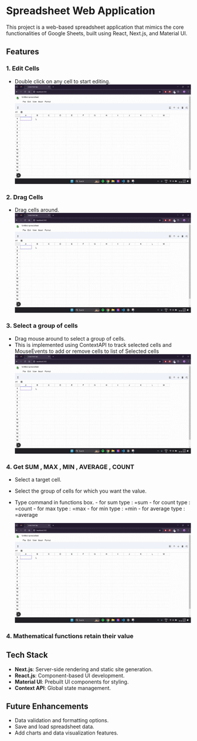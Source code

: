 # Spreadsheet Web Application

This project is a web-based spreadsheet application that mimics the core functionalities of Google Sheets, built using React, Next.js, and Material UI.

## Features

### 1. Edit Cells

- Double click on any cell to start editing.
  ![Double Click to Edit](https://github.com/sahilbaig/allmygifs/blob/main/cellEdit.gif)

### 2. Drag Cells

- Drag cells around.
  ![Double Click to Edit](https://github.com/sahilbaig/allmygifs/blob/main/cellEdit.gif)

### 3. Select a group of cells

- Drag mouse around to select a group of cells.
- This is implemented using ContextAPI to track selected cells and MouseEvents to add or remove cells to list of Selected cells
  ![Double Click to Edit](https://github.com/sahilbaig/allmygifs/blob/main/cellEdit.gif)

### 4. Get SUM , MAX , MIN , AVERAGE , COUNT

- Select a target cell.
- Select the group of cells for which you want the value.
- Type command in functions box. - for sum type : =sum - for count type : =count - for max type : =max - for min type : =min - for average type : =average

  ![Double Click to Edit](https://github.com/sahilbaig/allmygifs/blob/main/cellEdit.gif)

### 4. Mathematical functions retain their value

## Tech Stack

- **Next.js**: Server-side rendering and static site generation.
- **React.js**: Component-based UI development.
- **Material UI**: Prebuilt UI components for styling.
- **Context API**: Global state management.

## Future Enhancements

- Data validation and formatting options.
- Save and load spreadsheet data.
- Add charts and data visualization features.
